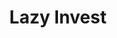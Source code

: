 ---
title: Lazy Invest
imagePath: /assets/images/works/lazyInvest.jpg
link: https://github.com/AJarjis/LazyInvest
---